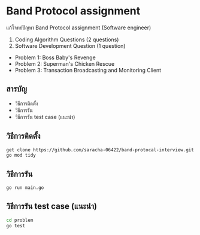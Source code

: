 # Band Protocol assignment

แก้โจทย์ปัญหา Band Protocol assignment (Software engineer)
1. Coding Algorithm Questions (2 questions)
2. Software Development Question (1 question)

- Problem 1: Boss Baby's Revenge
- Problem 2: Superman's Chicken Rescue
- Problem 3: Transaction Broadcasting and Monitoring Client

## สารบัญ

- วิธีการติดตั้ง
- วิธีการรัน
- วิธีการรัน test case (แนะนำ)


## วิธีการติดตั้ง

```bash
get clone https://github.com/saracha-06422/band-protocal-interview.git
go mod tidy
```
## วิธีการรัน
```bash
go run main.go
```

## วิธีการรัน test case (แนะนำ)

```bash
cd problem
go test
```